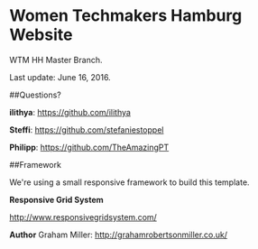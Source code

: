 # Women Techmakers Hamburg Website 

WTM HH Master Branch.

Last update: June 16, 2016.

##Questions?

**ilithya**:
https://github.com/ilithya

**Steffi**:
https://github.com/stefaniestoppel

**Philipp**:
https://github.com/TheAmazingPT

##Framework

We're using a small responsive framework to build this template.

**Responsive Grid System**

http://www.responsivegridsystem.com/

**Author** Graham Miller: http://grahamrobertsonmiller.co.uk/ 
